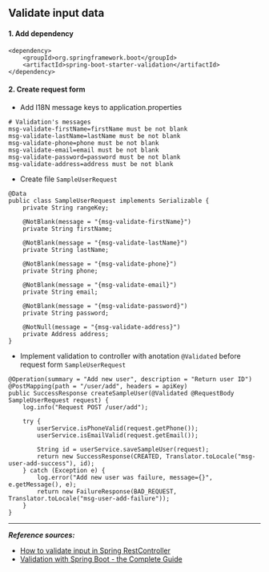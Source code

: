 ## Validate input data

#### 1. Add dependency
```
<dependency>
    <groupId>org.springframework.boot</groupId>
    <artifactId>spring-boot-starter-validation</artifactId>
</dependency>
```

#### 2. Create request form

- Add I18N message keys to application.properties
```
# Validation's messages
msg-validate-firstName=firstName must be not blank
msg-validate-lastName=lastName must be not blank
msg-validate-phone=phone must be not blank
msg-validate-email=email must be not blank
msg-validate-password=password must be not blank
msg-validate-address=address must be not blank
```

- Create file `SampleUserRequest`
```
@Data
public class SampleUserRequest implements Serializable {
    private String rangeKey;

    @NotBlank(message = "{msg-validate-firstName}")
    private String firstName;

    @NotBlank(message = "{msg-validate-lastName}")
    private String lastName;

    @NotBlank(message = "{msg-validate-phone}")
    private String phone;

    @NotBlank(message = "{msg-validate-email}")
    private String email;

    @NotBlank(message = "{msg-validate-password}")
    private String password;

    @NotNull(message = "{msg-validate-address}")
    private Address address;
}
```

- Implement validation to controller with anotation `@Validated` before request form `SampleUserRequest`
```
@Operation(summary = "Add new user", description = "Return user ID")
@PostMapping(path = "/user/add", headers = apiKey)
public SuccessResponse createSampleUser(@Validated @RequestBody SampleUserRequest request) {
    log.info("Request POST /user/add");

    try {
        userService.isPhoneValid(request.getPhone());
        userService.isEmailValid(request.getEmail());

        String id = userService.saveSampleUser(request);
        return new SuccessResponse(CREATED, Translator.toLocale("msg-user-add-success"), id);
    } catch (Exception e) {
        log.error("Add new user was failure, message={}", e.getMessage(), e);
        return new FailureResponse(BAD_REQUEST, Translator.toLocale("msg-user-add-failure"));
    }
}
```

---
***Reference sources:***
 - [How to validate input in Spring RestController](https://levelup.gitconnected.com/how-to-validate-input-in-spring-restcontroller-ecf471443595)
 - [Validation with Spring Boot - the Complete Guide](https://reflectoring.io/bean-validation-with-spring-boot/)